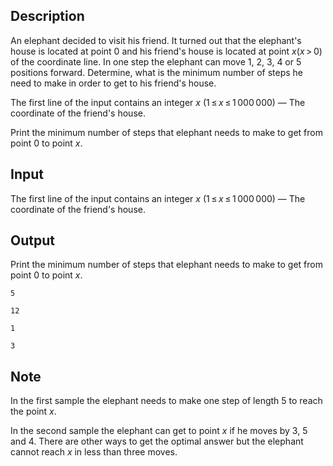## Description

<div><p>An elephant decided to visit his friend. It turned out that the elephant's house is located at point <span class="tex-span">0</span> and his friend's house is located at point <span class="tex-span"><i>x</i>(<i>x</i> &gt; 0)</span> of the coordinate line. In one step the elephant can move <span class="tex-span">1</span>, <span class="tex-span">2</span>, <span class="tex-span">3</span>, <span class="tex-span">4</span> or <span class="tex-span">5</span> positions forward. Determine, what is the minimum number of steps he need to make in order to get to his friend's house.</p></div><div class="input-specification"><p>The first line of the input contains an integer <span class="tex-span"><i>x</i></span> (<span class="tex-span">1 ≤ <i>x</i> ≤ 1 000 000</span>)&nbsp;— The coordinate of the friend's house.</p></div><div class="output-specification"><p>Print the minimum number of steps that elephant needs to make to get from point <span class="tex-span">0</span> to point <span class="tex-span"><i>x</i></span>.</p></div>

## Input

<p>The first line of the input contains an integer <span class="tex-span"><i>x</i></span> (<span class="tex-span">1 ≤ <i>x</i> ≤ 1 000 000</span>)&nbsp;— The coordinate of the friend's house.</p>

## Output

<p>Print the minimum number of steps that elephant needs to make to get from point <span class="tex-span">0</span> to point <span class="tex-span"><i>x</i></span>.</p>





```input1
5

```




```input2
12

```




```output1
1

```




```output2
3

```



## Note

<p>In the first sample the elephant needs to make one step of length <span class="tex-span">5</span> to reach the point <span class="tex-span"><i>x</i></span>.</p><p>In the second sample the elephant can get to point <span class="tex-span"><i>x</i></span> if he moves by <span class="tex-span">3</span>, <span class="tex-span">5</span> and <span class="tex-span">4</span>. There are other ways to get the optimal answer but the elephant cannot reach <span class="tex-span"><i>x</i></span> in less than three moves.</p>
